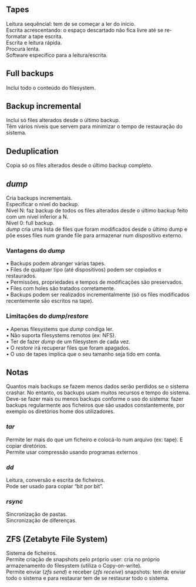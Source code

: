 ## Tapes
Leitura sequêncial: tem de se começar a ler do início.
<br>
Escrita acrescentando: o espaço descartado não fica livre até se re-formatar a tape escrita.
<br>
Escrita e leitura rápida.
<br>
Procura lenta.
<br>
Software específico para a leitura/escrita.

## Full backups
Inclui todo o conteúdo do filesystem.

## Backup incremental
Inclui só files alterados desde o último backup.
<br>
Têm vários níveis que servem para minimizar o tempo de restauração do sistema.

## Deduplication
Copia só os files alterados desde o último backup completo.

## *dump*
Cria backups incrementais.
<br>
Especificar o nível do backup.
<br>
Nível N: faz backup de todos os files alterados desde o último backup feito com um nível inferior a N.
<br>
Nível 0: full backup.
<br>
*dump* cria uma lista de files que foram modificados desde o último dump e põe esses files num grande file para armazenar num dispositivo externo.

### Vantagens do *dump*
• Backups podem abranger várias tapes. <br>
• Files de qualquer tipo (até dispositivos) podem ser copiados e restaurados. <br>
• Permissões, propriedades e tempos de modificações são preservados. <br>
• Files com holes são tratados corretamente. <br>
• Backups podem ser realizados incrementalmente (só os files modificados recentemente são escritos na tape).

### Limitações do *dump*/*restore*
• Apenas filesystems que *dump* condiga ler. <br>
• Não suporta filesystems remotos (ex: NFS). <br>
• Ter de fazer *dump* de um filesystem de cada vez. <br>
• O *restore* irá recuperar files que foram apagados. <br>
• O uso de tapes implica que o seu tamanho seja tido em conta.

## Notas
Quantos mais backups se fazem menos dados serão perdidos se o sistema crashar. No entanto, os backups usam muitos recursos e tempo do sistema.
<br>
Deve-se fazer mais ou menos backups conforme o uso do sistema: fazer backups regularmente aos ficheiros que são usados constantemente, por exemplo os diretórios home dos utilizadores.

### *tar*
Permite ler mais do que um ficheiro e colocá-lo num arquivo (ex: tape). E copiar diretórios.
<br>
Permite usar compressão usando programas externos

### *dd*
Leitura, conversão e escrita de ficheiros.
<br>
Pode ser usado para copiar “bit por bit”.

### *rsync*
Sincronização de pastas.
<br>
Sincronização de diferenças.

## ZFS (Zetabyte File System)
Sistema de ficheiros.
<br>
Permite criação de snapshots pelo próprio user: cria  no próprio armazenamento do filesystem (utiliza o Copy-on-write).
<br>
Permite enviar (*zfs send*) e receber (*zfs receive*) snapshots: tem de enviar todo o sistema e para restaurar tem de se restaurar todo o sistema.
